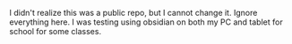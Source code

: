I didn't realize this was a public repo, but I cannot change it. Ignore everything here. I was testing using obsidian on both my PC and tablet for school for some classes.

